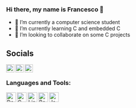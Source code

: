 ### Hi there, my name is Francesco 👋

- 🔭 I’m currently a computer science student
- 🌱 I’m currently learning C and embedded C
- 👯 I’m looking to collaborate on some C projects

## Socials
[<img align="left" alt="ArthurD3nt | LinkedIn" width="22px" src="https://cdn.jsdelivr.net/npm/simple-icons@v3/icons/linkedin.svg" />][linkedin]
[<img align="left" alt="ArthurD3nt | Instagram" width="22px" src="https://cdn.jsdelivr.net/npm/simple-icons@v3/icons/instagram.svg" />][instagram]
[<img align="left" alt="ArthurD3nt | Twitter" width="22px" src="https://cdn.jsdelivr.net/npm/simple-icons@v3/icons/twitter.svg" />][twitter]
<br />
### Languages and Tools:
<img align="left" alt="Docker" width="26px" src="https://raw.githubusercontent.com/simple-icons/simple-icons/develop/icons/docker.svg" />
<img align="left" alt="C" width="26px" src="https://raw.githubusercontent.com/simple-icons/simple-icons/develop/icons/c.svg" />
<img align="left" alt="Linux" width="26px" src="https://raw.githubusercontent.com/simple-icons/simple-icons/develop/icons/linux.svg" />
<img align="left" alt="Bash" width="26px" src="https://raw.githubusercontent.com/simple-icons/simple-icons/develop/icons/gnubash.svg" />
<img align="left" alt="Java" width="26px" src="https://raw.githubusercontent.com/simple-icons/simple-icons/develop/icons/json.svg" />

[instagram]: https://instagram.com/_francescomazzucco_
[linkedin]: https://linkedin.com/in/francesco-mazzucco-858520180
[twitter]: https://twitter.com/francesco_mazzu

